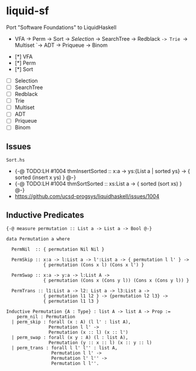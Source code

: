 # liquid-sf

Port "Software Foundations" to LiquidHaskell

* VFA -> Perm ->  Sort -> *Selection* -> SearchTree -> Redblack
             `-> Trie `-> Multiset                 `-> ADT -> Priqueue -> Binom

- [*] VFA
- [*] Perm
- [*] Sort
- [ ] Selection
- [ ] SearchTree
- [ ] Redblack
- [ ] Trie
- [ ] Multiset
- [ ] ADT
- [ ] Priqueue
- [ ] Binom

## Issues

`Sort.hs`

- {-@ TODO:LH #1004 thmInsertSorted :: x:a -> ys:{List a | sorted ys} -> { sorted (insert x ys) } @-}
- {-@ TODO:LH #1004 thmSortSorted :: xs:List a -> { sorted (sort xs) } @-}
- https://github.com/ucsd-progsys/liquidhaskell/issues/1004




## Inductive Predicates

```
{-@ measure permutation :: List a -> List a -> Bool @-}

data Permutation a where

  PermNil  :: { permutation Nil Nil }

  PermSkip :: x:a -> l:List a -> l':List a -> { permutation l l' } ->
              { permutation (Cons x l) (Cons x l') }

  PermSwap :: x:a -> y:a -> l:List A ->
              { permutation (Cons x (Cons y l)) (Cons x (Cons y l)) }

  PermTrans :: l1:List a -> l2: List a -> l3:List a ->
              { permutation l1 l2 } -> {permutation l2 l3} ->
              { permutation l1 l3 }

Inductive Permutation {A : Type} : list A -> list A -> Prop :=
    perm_nil : Permutation
  | perm_skip : forall (x : A) (l l' : list A),
                Permutation l l' ->
                Permutation (x :: l) (x :: l')
  | perm_swap : forall (x y : A) (l : list A),
                Permutation (y :: x :: l) (x :: y :: l)
  | perm_trans : forall l l' l'' : list A,
                 Permutation l l' ->
                 Permutation l' l'' ->
                 Permutation l l''.
```
